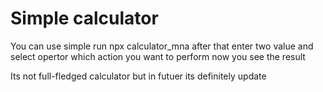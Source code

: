 # Simple calculator

You can use simple run npx calculator_mna
after that enter two value and select opertor which action you want to perform
now you see the result

Its not full-fledged calculator but in futuer its definitely update